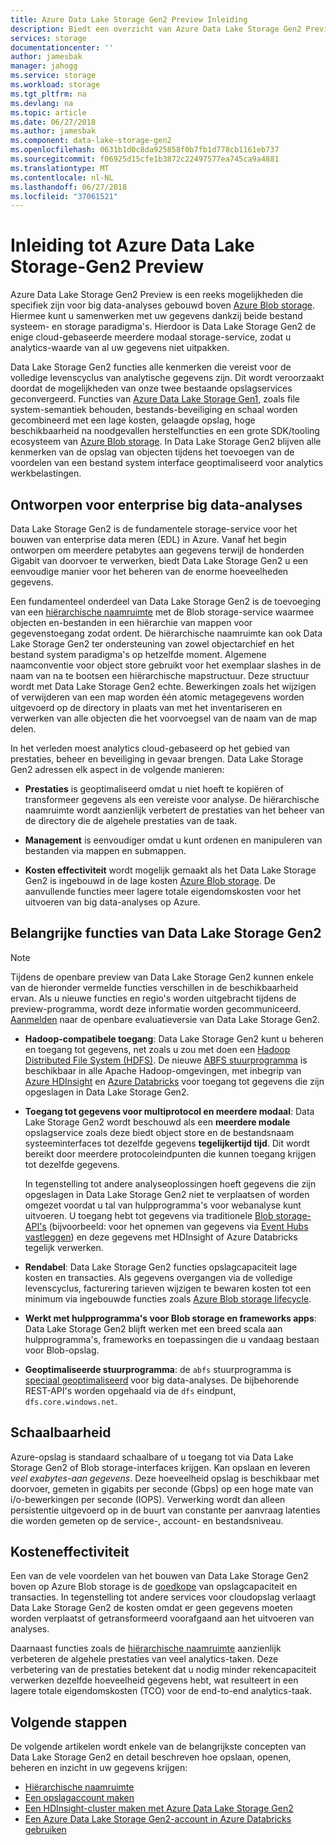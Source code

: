 ```yaml
---
title: Azure Data Lake Storage Gen2 Preview Inleiding
description: Biedt een overzicht van Azure Data Lake Storage Gen2 Preview
services: storage
documentationcenter: ''
author: jamesbak
manager: jahogg
ms.service: storage
ms.workload: storage
ms.tgt_pltfrm: na
ms.devlang: na
ms.topic: article
ms.date: 06/27/2018
ms.author: jamesbak
ms.component: data-lake-storage-gen2
ms.openlocfilehash: 0631b1d0c8da925858f0b7fb1d778cb1161eb737
ms.sourcegitcommit: f06925d15cfe1b3872c22497577ea745ca9a4881
ms.translationtype: MT
ms.contentlocale: nl-NL
ms.lasthandoff: 06/27/2018
ms.locfileid: "37061521"
---
```

# <a name="introduction-to-azure-data-lake-storage-gen2-preview"></a>Inleiding tot Azure Data Lake Storage-Gen2 Preview

Azure Data Lake Storage Gen2 Preview is een reeks mogelijkheden die specifiek zijn voor big data-analyses gebouwd boven [Azure Blob storage](../blobs/storage-blobs-introduction.md). Hiermee kunt u samenwerken met uw gegevens dankzij beide bestand systeem- en storage paradigma's. Hierdoor is Data Lake Storage Gen2 de enige cloud-gebaseerde meerdere modaal storage-service, zodat u analytics-waarde van al uw gegevens niet uitpakken.

Data Lake Storage Gen2 functies alle kenmerken die vereist voor de volledige levenscyclus van analytische gegevens zijn. Dit wordt veroorzaakt doordat de mogelijkheden van onze twee bestaande opslagservices geconvergeerd. Functies van [Azure Data Lake Storage Gen1](../../data-lake-store/index.md), zoals file system-semantiek behouden, bestands-beveiliging en schaal worden gecombineerd met een lage kosten, gelaagde opslag, hoge beschikbaarheid na noodgevallen herstelfuncties en een grote SDK/tooling ecosysteem van [Azure Blob storage](../blobs/storage-blobs-introduction.md). In Data Lake Storage Gen2 blijven alle kenmerken van de opslag van objecten tijdens het toevoegen van de voordelen van een bestand system interface geoptimaliseerd voor analytics werkbelastingen.

## <a name="designed-for-enterprise-big-data-analytics"></a>Ontworpen voor enterprise big data-analyses

Data Lake Storage Gen2 is de fundamentele storage-service voor het bouwen van enterprise data meren (EDL) in Azure. Vanaf het begin ontworpen om meerdere petabytes aan gegevens terwijl de honderden Gigabit van doorvoer te verwerken, biedt Data Lake Storage Gen2 u een eenvoudige manier voor het beheren van de enorme hoeveelheden gegevens.

Een fundamenteel onderdeel van Data Lake Storage Gen2 is de toevoeging van een [hiërarchische naamruimte](./namespace.md) met de Blob storage-service waarmee objecten en-bestanden in een hiërarchie van mappen voor gegevenstoegang zodat ordent. De hiërarchische naamruimte kan ook Data Lake Storage Gen2 ter ondersteuning van zowel objectarchief en het bestand system paradigma's op hetzelfde moment. Algemene naamconventie voor object store gebruikt voor het exemplaar slashes in de naam van na te bootsen een hiërarchische mapstructuur. Deze structuur wordt met Data Lake Storage Gen2 echte. Bewerkingen zoals het wijzigen of verwijderen van een map worden één atomic metagegevens worden uitgevoerd op de directory in plaats van met het inventariseren en verwerken van alle objecten die het voorvoegsel van de naam van de map delen.

In het verleden moest analytics cloud-gebaseerd op het gebied van prestaties, beheer en beveiliging in gevaar brengen. Data Lake Storage Gen2 adressen elk aspect in de volgende manieren:

- **Prestaties** is geoptimaliseerd omdat u niet hoeft te kopiëren of transformeer gegevens als een vereiste voor analyse. De hiërarchische naamruimte wordt aanzienlijk verbetert de prestaties van het beheer van de directory die de algehele prestaties van de taak.

- **Management** is eenvoudiger omdat u kunt ordenen en manipuleren van bestanden via mappen en submappen.

- **Kosten effectiviteit** wordt mogelijk gemaakt als het Data Lake Storage Gen2 is ingebouwd in de lage kosten [Azure Blob storage](../blobs/storage-blobs-introduction.md). De aanvullende functies meer lagere totale eigendomskosten voor het uitvoeren van big data-analyses op Azure.

## <a name="key-features-of-data-lake-storage-gen2"></a>Belangrijke functies van Data Lake Storage Gen2

> [!NOTE]
> Tijdens de openbare preview van Data Lake Storage Gen2 kunnen enkele van de hieronder vermelde functies verschillen in de beschikbaarheid ervan. Als u nieuwe functies en regio's worden uitgebracht tijdens de preview-programma, wordt deze informatie worden gecommuniceerd.
> [Aanmelden](https://aka.ms/adlsgen2signup) naar de openbare evaluatieversie van Data Lake Storage Gen2.  

- **Hadoop-compatibele toegang**: Data Lake Storage Gen2 kunt u beheren en toegang tot gegevens, net zoals u zou met doen een [Hadoop Distributed File System (HDFS)](http://hadoop.apache.org/docs/current/hadoop-project-dist/hadoop-hdfs/HdfsDesign.html). De nieuwe [ABFS stuurprogramma](./abfs-driver.md) is beschikbaar in alle Apache Hadoop-omgevingen, met inbegrip van [Azure HDInsight](../../hdinsight/index.yml) en [Azure Databricks](../../azure-databricks/index.yml) voor toegang tot gegevens die zijn opgeslagen in Data Lake Storage Gen2.

- **Toegang tot gegevens voor multiprotocol en meerdere modaal**: Data Lake Storage Gen2 wordt beschouwd als een **meerdere modale** opslagservice zoals deze biedt object store en de bestandsnaam systeeminterfaces tot dezelfde gegevens **tegelijkertijd tijd**. Dit wordt bereikt door meerdere protocoleindpunten die kunnen toegang krijgen tot dezelfde gegevens. 

    In tegenstelling tot andere analyseoplossingen hoeft gegevens die zijn opgeslagen in Data Lake Storage Gen2 niet te verplaatsen of worden omgezet voordat u tal van hulpprogramma's voor webanalyse kunt uitvoeren. U toegang hebt tot gegevens via traditionele [Blob storage-API's](../blobs/storage-blobs-introduction.md) (bijvoorbeeld: voor het opnemen van gegevens via [Event Hubs vastleggen](../../event-hubs/event-hubs-capture-enable-through-portal.md)) en deze gegevens met HDInsight of Azure Databricks tegelijk verwerken. 

- **Rendabel**: Data Lake Storage Gen2 functies opslagcapaciteit lage kosten en transacties. Als gegevens overgangen via de volledige levenscyclus, facturering tarieven wijzigen te bewaren kosten tot een minimum via ingebouwde functies zoals [Azure Blob storage lifecycle](../common/storage-lifecycle-managment-concepts.md).

- **Werkt met hulpprogramma's voor Blob storage en frameworks apps**: Data Lake Storage Gen2 blijft werken met een breed scala aan hulpprogramma's, frameworks en toepassingen die u vandaag bestaan voor Blob-opslag.

- **Geoptimaliseerde stuurprogramma**: de `abfs` stuurprogramma is [speciaal geoptimaliseerd](./abfs-driver.md) voor big data-analyses. De bijbehorende REST-API's worden opgehaald via de `dfs` eindpunt, `dfs.core.windows.net`.

## <a name="scalability"></a>Schaalbaarheid

Azure-opslag is standaard schaalbare of u toegang tot via Data Lake Storage Gen2 of Blob storage-interfaces krijgen. Kan opslaan en leveren *veel exabytes-aan gegevens*. Deze hoeveelheid opslag is beschikbaar met doorvoer, gemeten in gigabits per seconde (Gbps) op een hoge mate van i/o-bewerkingen per seconde (IOPS). Verwerking wordt dan alleen persistentie uitgevoerd op in de buurt van constante per aanvraag latenties die worden gemeten op de service-, account- en bestandsniveau.

## <a name="cost-effectiveness"></a>Kosteneffectiviteit

Een van de vele voordelen van het bouwen van Data Lake Storage Gen2 boven op Azure Blob storage is de [goedkope](https://azure.microsoft.com/pricing/details/storage) van opslagcapaciteit en transacties. In tegenstelling tot andere services voor cloudopslag verlaagt Data Lake Storage Gen2 de kosten omdat er geen gegevens moeten worden verplaatst of getransformeerd voorafgaand aan het uitvoeren van analyses.

Daarnaast functies zoals de [hiërarchische naamruimte](./namespace.md) aanzienlijk verbeteren de algehele prestaties van veel analytics-taken. Deze verbetering van de prestaties betekent dat u nodig minder rekencapaciteit verwerken dezelfde hoeveelheid gegevens hebt, wat resulteert in een lagere totale eigendomskosten (TCO) voor de end-to-end analytics-taak.

## <a name="next-steps"></a>Volgende stappen

De volgende artikelen wordt enkele van de belangrijkste concepten van Data Lake Storage Gen2 en detail beschreven hoe opslaan, openen, beheren en inzicht in uw gegevens krijgen:

* [Hiërarchische naamruimte](./namespace.md)
* [Een opslagaccount maken](./quickstart-create-account.md)
* [Een HDInsight-cluster maken met Azure Data Lake Storage Gen2](./quickstart-create-connect-hdi-cluster.md)
* [Een Azure Data Lake Storage Gen2-account in Azure Databricks gebruiken](./quickstart-create-databricks-account.md) 